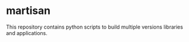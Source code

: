 # martisan
This repository contains python scripts to build multiple versions libraries and applications.

